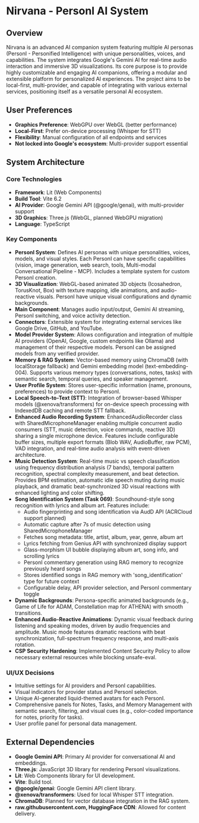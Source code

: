 # Nirvana - PersonI AI System

## Overview
Nirvana is an advanced AI companion system featuring multiple AI personas (PersonI - Personified Intelligence) with unique personalities, voices, and capabilities. The system integrates Google's Gemini AI for real-time audio interaction and immersive 3D visualizations. Its core purpose is to provide highly customizable and engaging AI companions, offering a modular and extensible platform for personalized AI experiences. The project aims to be local-first, multi-provider, and capable of integrating with various external services, positioning itself as a versatile personal AI ecosystem.

## User Preferences
- **Graphics Preference**: WebGPU over WebGL (better performance)
- **Local-First**: Prefer on-device processing (Whisper for STT)
- **Flexibility**: Manual configuration of all endpoints and services
- **Not locked into Google's ecosystem**: Multi-provider support essential

## System Architecture

### Core Technologies
- **Framework**: Lit (Web Components)
- **Build Tool**: Vite 6.2
- **AI Provider**: Google Gemini API (@google/genai), with multi-provider support
- **3D Graphics**: Three.js (WebGL, planned WebGPU migration)
- **Language**: TypeScript

### Key Components
- **PersonI System**: Defines AI personas with unique personalities, voices, models, and visual styles. Each PersonI can have specific capabilities (vision, image generation, web search, tools, Multi-modal Conversational Pipeline - MCP). Includes a template system for custom PersonI creation.
- **3D Visualization**: WebGL-based animated 3D objects (Icosahedron, TorusKnot, Box) with texture mapping, idle animations, and audio-reactive visuals. PersonI have unique visual configurations and dynamic backgrounds.
- **Main Component**: Manages audio input/output, Gemini AI streaming, PersonI switching, and voice activity detection.
- **Connectors**: Extensible system for integrating external services like Google Drive, GitHub, and YouTube.
- **Model Provider System**: Allows configuration and integration of multiple AI providers (OpenAI, Google, custom endpoints like Ollama) and management of their respective models. PersonI can be assigned models from any verified provider.
- **Memory & RAG System**: Vector-based memory using ChromaDB (with localStorage fallback) and Gemini embedding model (text-embedding-004). Supports various memory types (conversations, notes, tasks) with semantic search, temporal queries, and speaker management.
- **User Profile System**: Stores user-specific information (name, pronouns, preferences) to provide context to PersonI.
- **Local Speech-to-Text (STT)**: Integration of browser-based Whisper models (@xenova/transformers) for on-device speech processing with IndexedDB caching and remote STT fallback.
- **Enhanced Audio Recording System**: EnhancedAudioRecorder class with SharedMicrophoneManager enabling multiple concurrent audio consumers (STT, music detection, voice commands, reactive 3D) sharing a single microphone device. Features include configurable buffer sizes, multiple export formats (Blob WAV, AudioBuffer, raw PCM), VAD integration, and real-time audio analysis with event-driven architecture.
- **Music Detection System**: Real-time music vs speech classification using frequency distribution analysis (7 bands), temporal pattern recognition, spectral complexity measurement, and beat detection. Provides BPM estimation, automatic idle speech muting during music playback, and dramatic beat-synchronized 3D visual reactions with enhanced lighting and color shifting.
- **Song Identification System (Task 069)**: Soundhound-style song recognition with lyrics and album art. Features include:
  - Audio fingerprinting and song identification via AudD API (ACRCloud support planned)
  - Automatic capture after 7s of music detection using SharedMicrophoneManager
  - Fetches song metadata: title, artist, album, year, genre, album art
  - Lyrics fetching from Genius API with synchronized display support
  - Glass-morphism UI bubble displaying album art, song info, and scrolling lyrics
  - PersonI commentary generation using RAG memory to recognize previously heard songs
  - Stores identified songs in RAG memory with 'song_identification' type for future context
  - Configurable delay, API provider selection, and PersonI commentary toggle
- **Dynamic Backgrounds**: Persona-specific animated backgrounds (e.g., Game of Life for ADAM, Constellation map for ATHENA) with smooth transitions.
- **Enhanced Audio-Reactive Animations**: Dynamic visual feedback during listening and speaking modes, driven by audio frequencies and amplitude. Music mode features dramatic reactions with beat synchronization, full-spectrum frequency response, and multi-axis rotation.
- **CSP Security Hardening**: Implemented Content Security Policy to allow necessary external resources while blocking unsafe-eval.

### UI/UX Decisions
- Intuitive settings for AI providers and PersonI capabilities.
- Visual indicators for provider status and PersonI selection.
- Unique AI-generated liquid-themed avatars for each PersonI.
- Comprehensive panels for Notes, Tasks, and Memory Management with semantic search, filtering, and visual cues (e.g., color-coded importance for notes, priority for tasks).
- User profile panel for personal data management.

## External Dependencies
- **Google Gemini API**: Primary AI provider for conversational AI and embeddings.
- **Three.js**: JavaScript 3D library for rendering PersonI visualizations.
- **Lit**: Web Components library for UI development.
- **Vite**: Build tool.
- **@google/genai**: Google Gemini API client library.
- **@xenova/transformers**: Used for local Whisper STT integration.
- **ChromaDB**: Planned for vector database integration in the RAG system.
- **raw.githubusercontent.com, HuggingFace CDN**: Allowed for content delivery.